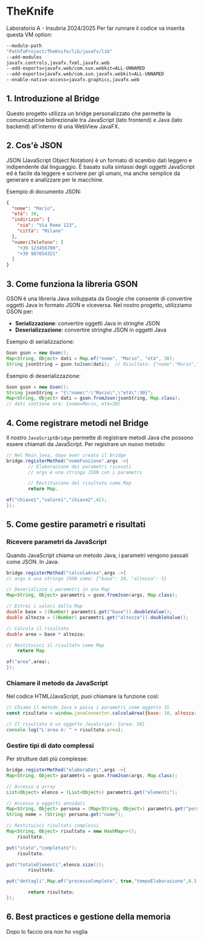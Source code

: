 # TheKnife

Laboratorio A - Insubria 2024/2025
Per far runnare il codice va inserita questa VM option:

```bash
--module-path
"PathToProject/TheKnife/lib/javafx/lib"
--add-modules
javafx.controls,javafx.fxml,javafx.web
--add-exports=javafx.web/com.sun.webkit=ALL-UNNAMED
--add-exports=javafx.web/com.sun.javafx.webkit=ALL-UNNAMED
--enable-native-access=javafx.graphics,javafx.web
```

## 1. Introduzione al Bridge

Questo progetto utilizza un bridge personalizzato che permette la comunicazione bidirezionale tra JavaScript (lato
frontend) e Java (lato backend) all'interno di una WebView JavaFX.

## 2. Cos'è JSON

JSON (JavaScript Object Notation) è un formato di scambio dati leggero e indipendente dal linguaggio. È basato sulla
sintassi degli oggetti JavaScript ed è facile da leggere e scrivere per gli umani, ma anche semplice da generare e
analizzare per le macchine.

Esempio di documento JSON:

```json
{
  "nome": "Mario",
  "età": 30,
  "indirizzo": {
    "via": "Via Roma 123",
    "città": "Milano"
  },
  "numeriTelefono": [
    "+39 123456789",
    "+39 987654321"
  ]
}
```

## 3. Come funziona la libreria GSON

GSON è una libreria Java sviluppata da Google che consente di convertire oggetti Java in formato JSON e viceversa. Nel
nostro progetto, utilizziamo GSON per:

- **Serializzazione**: convertire oggetti Java in stringhe JSON
- **Deserializzazione**: convertire stringhe JSON in oggetti Java

Esempio di serializzazione:

```java
Gson gson = new Gson();
Map<String, Object> dati = Map.of("nome", "Mario", "età", 30);
String jsonString = gson.toJson(dati);  // Risultato: {"nome":"Mario","età":30}
```

Esempio di deserializzazione:

```java
Gson gson = new Gson();
String jsonString = "{\"nome\":\"Mario\",\"età\":30}";
Map<String, Object> dati = gson.fromJson(jsonString, Map.class);
// dati contiene ora: {nome=Mario, età=30}
```

## 4. Come registrare metodi nel Bridge

Il nostro `JavaScriptBridge` permette di registrare metodi Java che possono essere chiamati da JavaScript. Per
registrare un nuovo metodo:

```java
// Nel Main.java, dopo aver creato il bridge
bridge.registerMethod("nomeFunzione",args ->{
        // Elaborazione dei parametri ricevuti
        // args è una stringa JSON con i parametri

        // Restituzione del risultato come Map
        return Map.

of("chiave1","valore1","chiave2",42);
});
```

## 5. Come gestire parametri e risultati

### Ricevere parametri da JavaScript

Quando JavaScript chiama un metodo Java, i parametri vengono passati come JSON. In Java:

```java
bridge.registerMethod("calcolaArea",args ->{
// args è una stringa JSON come: {"base": 10, "altezza": 5}

// Deserializza i parametri in una Map
Map<String, Object> parametri = gson.fromJson(args, Map.class);

// Estrai i valori dalla Map
double base = ((Number) parametri.get("base")).doubleValue();
double altezza = ((Number) parametri.get("altezza")).doubleValue();

// Calcola il risultato
double area = base * altezza;

// Restituisci il risultato come Map
    return Map.

of("area",area);
});
```

### Chiamare il metodo da JavaScript

Nel codice HTML/JavaScript, puoi chiamare la funzione così:

```javascript
// Chiama il metodo Java e passa i parametri come oggetto JS
const risultato = window.javaConnector.calcolaArea({base: 10, altezza: 5});

// Il risultato è un oggetto JavaScript: {area: 50}
console.log("L'area è: " + risultato.area);
```

### Gestire tipi di dato complessi

Per strutture dati più complesse:

```java
bridge.registerMethod("elaboraDati",args ->{
Map<String, Object> parametri = gson.fromJson(args, Map.class);

// Accesso a array
List<Object> elenco = (List<Object>) parametri.get("elementi");

// Accesso a oggetti annidati
Map<String, Object> persona = (Map<String, Object>) parametri.get("persona");
String nome = (String) persona.get("nome");

// Restituisci risultati complessi
Map<String, Object> risultato = new HashMap<>();
    risultato.

put("stato","completato");
    risultato.

put("totaleElementi",elenco.size());
        risultato.

put("dettagli",Map.of("processoCompleto", true,"tempoElaborazione",0.5));

        return risultato;
});
```

## 6. Best practices e gestione della memoria

Dopo lo faccio ora non ho voglia

